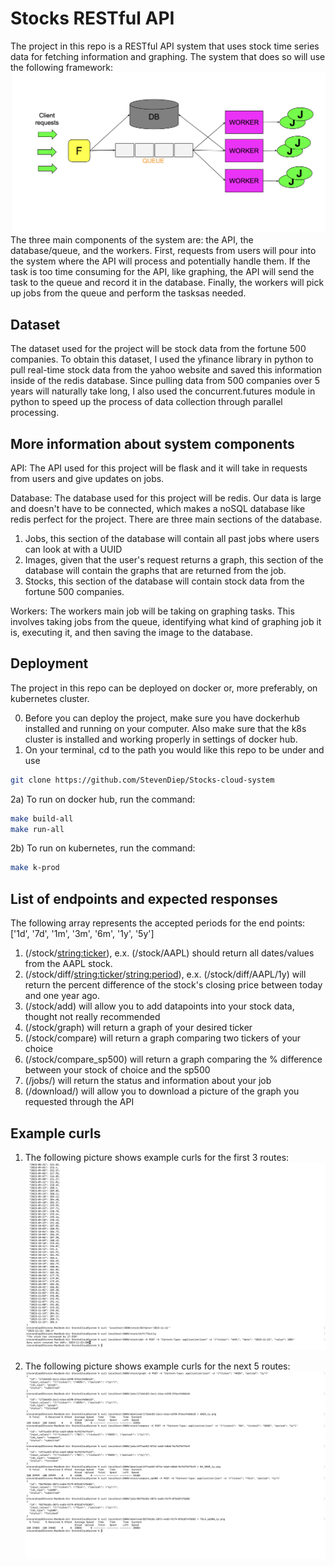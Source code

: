 # Stocks RESTful API
The project in this repo is a RESTful API system that uses stock time series data for fetching information and graphing. 
The system that does so will use the following framework:
![alt text](https://github.com/StevenDiep/Stocks-cloud-system/blob/main/readme/Framework.png?raw=true)
The three main components of the system are: the API, the database/queue, and the workers. First, requests from users will pour into the system where the API will process and potentially handle them. If the task is too time consuming for the API, like graphing, the API will send the task to the queue and record it in the database. Finally, the workers will pick up jobs from the queue and perform the tasksas needed.

## Dataset
The dataset used for the project will be stock data from the fortune 500 companies. To obtain this dataset, I used the yfinance library in python to pull real-time stock data from the yahoo website and saved this information inside of the redis database. Since pulling data from 500 companies over 5 years will naturally take long, I also used the concurrent.futures module in python to speed up the process of data collection through parallel processing.

## More information about system components
API: The API used for this project will be flask and it will take in requests from users and give updates on jobs.

Database: The database used for this project will be redis. Our data is large and doesn't have to be connected, which makes a noSQL database like redis perfect for the project. There are three main sections of the database. 
1. Jobs, this section of the database will contain all past jobs where users can look at with a UUID
2. Images, given that the user's request returns a graph, this section of the database will contain the graphs that are returned from the job.
3. Stocks, this section of the database will contain stock data from the fortune 500 companies.

Workers: The workers main job will be taking on graphing tasks. This involves taking jobs from the queue, identifying what kind of graphing job it is, executing it, and then saving the image to the database.

## Deployment
The project in this repo can be deployed on docker or, more preferably, on kubernetes cluster. 

0) Before you can deploy the project, make sure you have dockerhub installed and running on your computer. Also make sure that the k8s cluster is installed and working properly in settings of docker hub.
1) On your terminal, cd to the path you would like this repo to be under and use
```bash
git clone https://github.com/StevenDiep/Stocks-cloud-system
```
2a) To run on docker hub, run the command:
```bash
make build-all
make run-all
```
2b) To run on kubernetes, run the command:
```bash
make k-prod
```
## List of endpoints and expected responses

The following array represents the accepted periods for the end points: ['1d', '7d', '1m', '3m', '6m', '1y', '5y']
1. (/stock/<string:ticker>), e.x. (/stock/AAPL) should return all dates/values from the AAPL stock.
2. (/stock/diff/<string:ticker>/<string:period>), e.x. (/stock/diff/AAPL/1y) will return the percent difference of the stock's closing price between today and one year ago.
3. (/stock/add) will allow you to add datapoints into your stock data, thought not really recommended
4. (/stock/graph) will return a graph of your desired ticker
5. (/stock/compare) will return a graph comparing two tickers of your choice
6. (/stock/compare_sp500) will return a graph comparing the % difference between your stock of choice and the sp500
7. (/jobs/<uuid>) will return the status and information about your job
8. (/download/<uuid>) will allow you to download a picture of the graph you requested through the API

## Example curls
1. The following picture shows example curls for the first 3 routes:
![alt text](https://github.com/StevenDiep/Stocks-cloud-system/blob/main/readme/example_curl_1.png?raw=true)

2. The following picture shows example curls for the next 5 routes:
![alt text](https://github.com/StevenDiep/Stocks-cloud-system/blob/main/readme/example_curl_2.png?raw=true)
